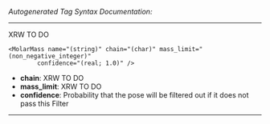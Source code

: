 _Autogenerated Tag Syntax Documentation:_

---
XRW TO DO

```
<MolarMass name="(string)" chain="(char)" mass_limit="(non_negative_integer)"
        confidence="(real; 1.0)" />
```

-   **chain**: XRW TO DO
-   **mass_limit**: XRW TO DO
-   **confidence**: Probability that the pose will be filtered out if it does not pass this Filter

---
